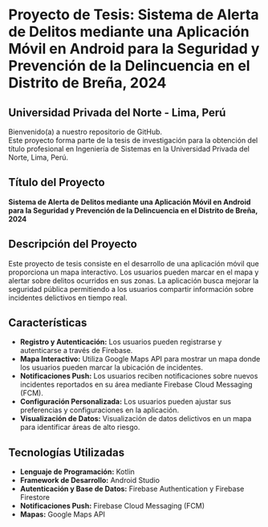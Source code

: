 # Proyecto de Tesis: Sistema de Alerta de Delitos mediante una Aplicación Móvil en Android para la Seguridad y Prevención de la Delincuencia en el Distrito de Breña, 2024

## Universidad Privada del Norte - Lima, Perú

Bienvenido(a) a nuestro repositorio de GitHub.  
Este proyecto forma parte de la tesis de investigación para la obtención del título profesional en Ingeniería de Sistemas en la Universidad Privada del Norte, Lima, Perú.

## Título del Proyecto

**Sistema de Alerta de Delitos mediante una Aplicación Móvil en Android para la Seguridad y Prevención de la Delincuencia en el Distrito de Breña, 2024**

## Descripción del Proyecto

Este proyecto de tesis consiste en el desarrollo de una aplicación móvil que proporciona un mapa interactivo. Los usuarios pueden marcar en el mapa y alertar sobre delitos ocurridos en sus zonas. La aplicación busca mejorar la seguridad pública permitiendo a los usuarios compartir información sobre incidentes delictivos en tiempo real.

## Características

- **Registro y Autenticación:** Los usuarios pueden registrarse y autenticarse a través de Firebase.
- **Mapa Interactivo:** Utiliza Google Maps API para mostrar un mapa donde los usuarios pueden marcar la ubicación de incidentes.
- **Notificaciones Push:** Los usuarios reciben notificaciones sobre nuevos incidentes reportados en su área mediante Firebase Cloud Messaging (FCM).
- **Configuración Personalizada:** Los usuarios pueden ajustar sus preferencias y configuraciones en la aplicación.
- **Visualización de Datos:** Visualización de datos delictivos en un mapa para identificar áreas de alto riesgo.

## Tecnologías Utilizadas

- **Lenguaje de Programación:** Kotlin
- **Framework de Desarrollo:** Android Studio
- **Autenticación y Base de Datos:** Firebase Authentication y Firebase Firestore
- **Notificaciones Push:** Firebase Cloud Messaging (FCM)
- **Mapas:** Google Maps API
